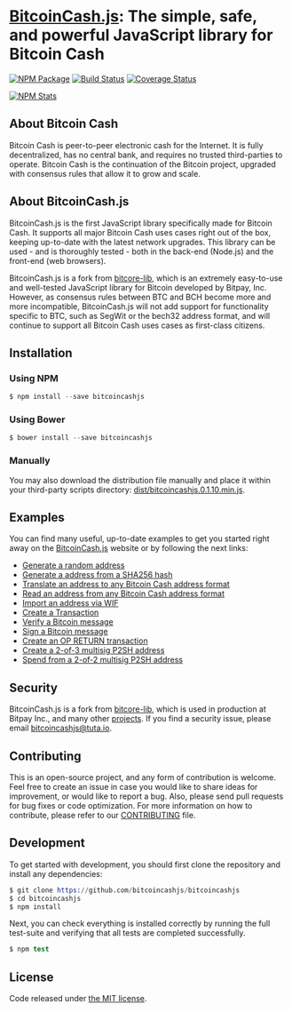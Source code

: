 # [BitcoinCash.js](https://bitcoincashjs.github.io/): The simple, safe, and powerful JavaScript library for Bitcoin Cash

[![NPM Package](https://img.shields.io/npm/v/bitcoincashjs.svg?style=flat-square)](https://www.npmjs.org/package/bitcoincashjs)
[![Build Status](https://img.shields.io/travis/bitcoincashjs/bitcoincashjs.svg?branch=master&style=flat-square)](https://travis-ci.org/bitcoincashjs/bitcoincashjs)
[![Coverage Status](https://img.shields.io/coveralls/bitcoincashjs/bitcoincashjs.svg?style=flat-square)](https://coveralls.io/r/bitcoincashjs/bitcoincashjs)

[![NPM Stats](https://nodei.co/npm/bitcoincashjs.png?downloads=true)](https://nodei.co/npm/bitcoincashjs/)

## About Bitcoin Cash

Bitcoin Cash is peer-to-peer electronic cash for the Internet. It is fully decentralized, has no central bank, and requires no trusted third-parties to operate. Bitcoin Cash is the continuation of the Bitcoin project, upgraded with consensus rules that allow it to grow and scale.

## About BitcoinCash.js

BitcoinCash.js is the first JavaScript library specifically made for Bitcoin Cash. It supports all major Bitcoin Cash uses cases right out of the box, keeping up-to-date with the latest network upgrades. This library can be used - and is thoroughly tested - both in the back-end (Node.js) and the front-end (web browsers).

BitcoinCash.js is a fork from [bitcore-lib](https://github.com/bitpay/bitcore-lib/), which is an extremely easy-to-use and well-tested JavaScript library for Bitcoin developed by Bitpay, Inc. However, as consensus rules between BTC and BCH become more and more incompatible, BitcoinCash.js will not add support for functionality specific to BTC, such as SegWit or the bech32 address format, and will continue to support all Bitcoin Cash uses cases as first-class citizens.

## Installation

### Using NPM

```s
$ npm install --save bitcoincashjs
```

### Using Bower

```s
$ bower install --save bitcoincashjs
```

### Manually

You may also download the distribution file manually and place it within your third-party scripts directory: [dist/bitcoincashjs.0.1.10.min.js](https://cdn.rawgit.com/bitcoincashjs/bitcoincashjs/master/dist/bitcoincashjs.0.1.10.min.js).

## Examples

You can find many useful, up-to-date examples to get you started right away on the [BitcoinCash.js](https://bitcoincashjs.github.io/#Examples) website or by following the next links:

* [Generate a random address](https://github.com/bitcoincashjs/bitcoincashjs/blob/master/docs/examples.md#generate-a-random-address)
* [Generate a address from a SHA256 hash](https://github.com/bitcoincashjs/bitcoincashjs/blob/master/docs/examples.md#generate-a-address-from-a-sha256-hash)
* [Translate an address to any Bitcoin Cash address format](https://github.com/bitcoincashjs/bitcoincashjs/blob/master/docs/examples.md#translate-an-address-to-any-bitcoin-cash-address-format)
* [Read an address from any Bitcoin Cash address format](https://github.com/bitcoincashjs/bitcoincashjs/blob/master/docs/examples.md#read-an-address-from-any-bitcoin-cash-address-format)
* [Import an address via WIF](https://github.com/bitcoincashjs/bitcoincashjs/blob/master/docs/examples.md#import-an-address-via-wif)
* [Create a Transaction](https://github.com/bitcoincashjs/bitcoincashjs/blob/master/docs/examples.md#create-a-transaction)
* [Verify a Bitcoin message](https://github.com/bitcoincashjs/bitcoincashjs/blob/master/docs/examples.md#verify-a-bitcoin-message)
* [Sign a Bitcoin message](https://github.com/bitcoincashjs/bitcoincashjs/blob/master/docs/examples.md#sign-a-bitcoin-message)
* [Create an OP RETURN transaction](https://github.com/bitcoincashjs/bitcoincashjs/blob/master/docs/examples.md#create-an-op-return-transaction)
* [Create a 2-of-3 multisig P2SH address](https://github.com/bitcoincashjs/bitcoincashjs/blob/master/docs/examples.md#create-a-2-of-3-multisig-p2sh-address)
* [Spend from a 2-of-2 multisig P2SH address](https://github.com/bitcoincashjs/bitcoincashjs/blob/master/docs/examples.md#spend-from-a-2-of-2-multisig-p2sh-address)

## Security

BitcoinCash.js is a fork from [bitcore-lib](https://github.com/bitpay/bitcore-lib/), which is used in production at Bitpay Inc., and many other [projects](http://bitcore.io#projects). If you find a security issue, please email [bitcoincashjs@tuta.io](mailto:bitcoincashjs@tuta.io).

## Contributing

This is an open-source project, and any form of contribution is welcome. Feel free to create an issue in case you would like to share ideas for improvement, or would like to report a bug. Also, please send pull requests for bug fixes or code optimization. For more information on how to contribute, please refer to our [CONTRIBUTING](https://github.com/bitcoincashjs/bitcoincashjs/blob/master/CONTRIBUTING.md) file.

## Development

To get started with development, you should first clone the repository and install any dependencies:

```s
$ git clone https://github.com/bitcoincashjs/bitcoincashjs
$ cd bitcoincashjs
$ npm install
```
Next, you can check everything is installed correctly by running the full test-suite and verifying that all tests are completed successfully.

```s
$ npm test
```

## License

Code released under [the MIT license](https://github.com/bitcoincashjs/bitcoincashjs/blob/master/LICENSE).
